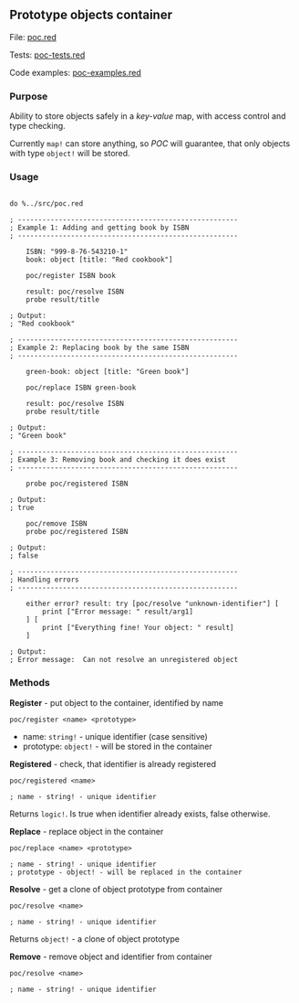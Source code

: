## Prototype objects container 

File: [poc.red](../src/poc.red)

Tests: [poc-tests.red](../tests/poc-tests.red)

Code examples: [poc-examples.red](../examples/poc-examples.red)

### Purpose

Ability to store objects safely in a *key-value* map, with access control and type checking. 

Currently `map!` can store anything, so *POC* will guarantee, that only objects with type `object!` will be stored. 

### Usage

```red

do %../src/poc.red

; ------------------------------------------------------
; Example 1: Adding and getting book by ISBN
; ------------------------------------------------------
 
    ISBN: "999-8-76-543210-1"
    book: object [title: "Red cookbook"]

    poc/register ISBN book

    result: poc/resolve ISBN
    probe result/title

; Output:
; "Red cookbook"

; ------------------------------------------------------
; Example 2: Replacing book by the same ISBN
; ------------------------------------------------------
 
    green-book: object [title: "Green book"]

    poc/replace ISBN green-book

    result: poc/resolve ISBN
    probe result/title

; Output:
; "Green book"

; ------------------------------------------------------
; Example 3: Removing book and checking it does exist
; ------------------------------------------------------

    probe poc/registered ISBN

; Output:
; true

    poc/remove ISBN
    probe poc/registered ISBN

; Output:
; false

; ------------------------------------------------------
; Handling errors
; ------------------------------------------------------
 
    either error? result: try [poc/resolve "unknown-identifier"] [
        print ["Error message: " result/arg1]
    ] [
        print ["Everything fine! Your object: " result]
    ]

; Output:
; Error message:  Can not resolve an unregistered object

```

### Methods

**Register** - put object to the container, identified by name

```red
poc/register <name> <prototype> 

```

- name: `string!` - unique identifier (case sensitive)
- prototype: `object!` - will be stored in the container

**Registered** - check, that identifier is already registered

```red
poc/registered <name> 

; name - string! - unique identifier
```

Returns `logic!`. Is true when identifier already exists, false otherwise.

**Replace** - replace object in the container

```red
poc/replace <name> <prototype>

; name - string! - unique identifier
; prototype - object! - will be replaced in the container
```

**Resolve** - get a clone of object prototype from container

```red
poc/resolve <name>

; name - string! - unique identifier
```

Returns `object!` - a clone of object prototype

**Remove** - remove object and identifier from container

```red
poc/resolve <name>

; name - string! - unique identifier
```
